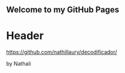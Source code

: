 ## Welcome to my GitHub Pages


# Header 
https://github.com/nathillaury/decodificador/


by Nathali
